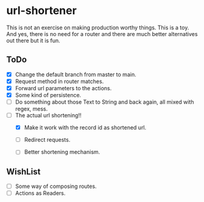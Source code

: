 # url-shortener

This is not an exercise on making production worthy things. This is
a toy. And yes, there is no need for a router and there are much better
alternatives out there but it is fun.

## ToDo
- [X] Change the default branch from master to main.
- [X] Request method in router matches.
- [X] Forward url parameters to the actions.
- [X] Some kind of persistence.
- [ ] Do something about those Text to String and back again, all mixed with
      regex, mess.
- [ ] The actual url shortening!!
  - [X] Make it work with the record id as shortened url.
  - [ ] Redirect requests.
  - [ ] Better shortening mechanism.



## WishList
- [ ] Some way of composing routes.
- [ ] Actions as Readers.
